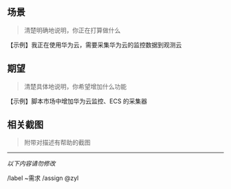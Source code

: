## 场景

> 清楚明确地说明，你正在打算做什么

【示例】我正在使用华为云，需要采集华为云的监控数据到观测云

## 期望

> 清楚具体地说明，你希望增加什么功能

【示例】脚本市场中增加华为云监控、ECS 的采集器

## 相关截图

> 附带对描述有帮助的截图

---

*以下内容请勿修改*

/label ~需求
/assign @zyl
